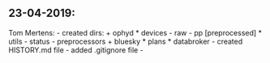 23-04-2019:
-----------
Tom Mertens:
    - created dirs:
        + ophyd
            * devices
                - raw
                - pp [preprocessed]
            * utils
                - status
                - preprocessors
        + bluesky
            * plans
            * databroker
    - created HISTORY.md file
    - added .gitignore file
    - 